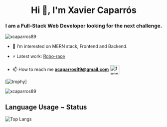 <h1 align="center">Hi 👋, I'm Xavier Caparrós</h1>
<h3 align="center">I am a Full-Stack Web Developer looking for the next challenge.</h3>

<p align="left"> <img src="https://komarev.com/ghpvc/?username=xcaparros89" alt="xcaparros89" /> </p>

- 🤔  I’m interested on MERN stack, Frontend and Backend.

- ⚡  Latest work: [Robo-race](robo-race-game.herokuapp.com/)

- 📫  How to reach me **xcaparros89@gmail.com**
<a href="https://www.linkedin.com/in/xavier-caparros-gelabert/" target="blank"><img align="center" src="https://avatars3.githubusercontent.com/u/357098?v=4" alt="fennecdjay" height="30" width="30" /></a>

[![trophy](https://github-profile-trophy.vercel.app/?username=xcaparros89&theme=nord&title=Commit,PullRequest,Repositories)]

<img src="https://github-readme-stats.vercel.app/api?username=xcaparros89&layout=compact&theme=dark&show_icons=true" alt="xcaparros89" />

## Language Usage ~ Status

![Top Langs](https://github-readme-stats.aemiej.vercel.app/api/top-langs/?username=xcaparros89&layout=compact&theme=dark&show_icons=true&hide_border=true&private=true)

<p align="center">



</p>
